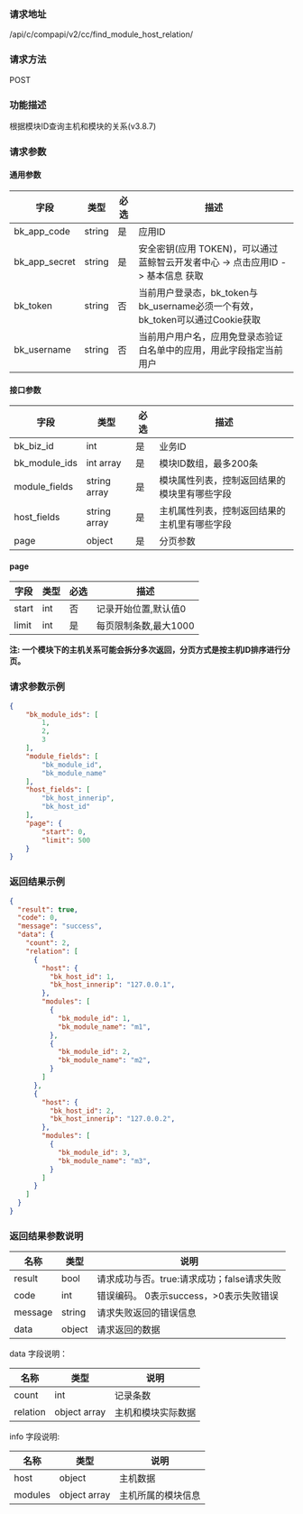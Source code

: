 
### 请求地址

/api/c/compapi/v2/cc/find_module_host_relation/



### 请求方法

POST


### 功能描述

根据模块ID查询主机和模块的关系(v3.8.7)

### 请求参数


#### 通用参数

| 字段 | 类型 | 必选 |  描述 |
|-----------|------------|--------|------------|
| bk_app_code  |  string    | 是 | 应用ID     |
| bk_app_secret|  string    | 是 | 安全密钥(应用 TOKEN)，可以通过 蓝鲸智云开发者中心 -&gt; 点击应用ID -&gt; 基本信息 获取 |
| bk_token     |  string    | 否 | 当前用户登录态，bk_token与bk_username必须一个有效，bk_token可以通过Cookie获取 |
| bk_username  |  string    | 否 | 当前用户用户名，应用免登录态验证白名单中的应用，用此字段指定当前用户 |

#### 接口参数

| 字段          | 类型         | 必选 | 描述                                         |
| ------------- | ------------ | ---- | -------------------------------------------- |
| bk_biz_id     | int          | 是   | 业务ID                                       |
| bk_module_ids | int array    | 是   | 模块ID数组，最多200条                        |
| module_fields | string array | 是   | 模块属性列表，控制返回结果的模块里有哪些字段 |
| host_fields   | string array | 是   | 主机属性列表，控制返回结果的主机里有哪些字段 |
| page          | object       | 是   | 分页参数                                     |

#### page

| 字段  | 类型 | 必选 | 描述                  |
| ----- | ---- | ---- | --------------------- |
| start | int  | 否   | 记录开始位置,默认值0  |
| limit | int  | 是   | 每页限制条数,最大1000 |

**注: 一个模块下的主机关系可能会拆分多次返回，分页方式是按主机ID排序进行分页。**

### 请求参数示例

```json
{
    "bk_module_ids": [
        1,
        2,
        3
    ],
    "module_fields": [
        "bk_module_id",
        "bk_module_name"
    ],
    "host_fields": [
        "bk_host_innerip",
        "bk_host_id"
    ],
    "page": {
        "start": 0,
        "limit": 500
    }
}
```

### 返回结果示例

```json
{
  "result": true,
  "code": 0,
  "message": "success",
  "data": {
    "count": 2,
    "relation": [
      {
        "host": {
          "bk_host_id": 1,
          "bk_host_innerip": "127.0.0.1",
        },
        "modules": [
          {
            "bk_module_id": 1,
            "bk_module_name": "m1",
          },
          {
            "bk_module_id": 2,
            "bk_module_name": "m2",
          }
        ]
      },
      {
        "host": {
          "bk_host_id": 2,
          "bk_host_innerip": "127.0.0.2",
        },
        "modules": [
          {
            "bk_module_id": 3,
            "bk_module_name": "m3",
          }
        ]
      }
    ]
  }
}
```

### 返回结果参数说明

| 名称    | 类型   | 说明                                       |
| ------- | ------ | ------------------------------------------ |
| result  | bool   | 请求成功与否。true:请求成功；false请求失败 |
| code    | int    | 错误编码。 0表示success，>0表示失败错误    |
| message | string | 请求失败返回的错误信息                     |
| data    | object | 请求返回的数据                             |

data 字段说明：

| 名称     | 类型         | 说明               |
| -------- | ------------ | ------------------ |
| count    | int          | 记录条数           |
| relation | object array | 主机和模块实际数据 |


info 字段说明:

| 名称    | 类型         | 说明               |
| ------- | ------------ | ------------------ |
| host    | object       | 主机数据           |
| modules | object array | 主机所属的模块信息 |